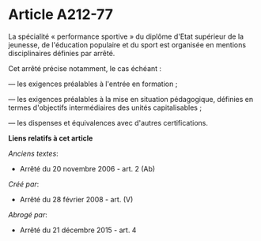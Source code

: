 # Article A212-77

La spécialité « performance sportive » du diplôme d'Etat supérieur de la jeunesse, de l'éducation populaire et du sport est
organisée en mentions disciplinaires définies par arrêté.

Cet arrêté précise notamment, le cas échéant :

― les exigences préalables à l'entrée en formation ;

― les exigences préalables à la mise en situation pédagogique, définies en termes d'objectifs intermédiaires des unités
capitalisables ;

― les dispenses et équivalences avec d'autres certifications.

**Liens relatifs à cet article**

_Anciens textes_:

  - Arrêté du 20 novembre 2006 - art. 2 (Ab)

_Créé par_:

  - Arrêté du 28 février 2008 - art. (V)

_Abrogé par_:

  - Arrêté du 21 décembre 2015 - art. 4
